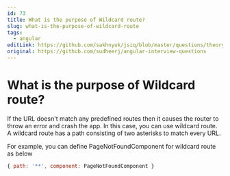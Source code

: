```yaml
---
id: 73
title: What is the purpose of Wildcard route?
slug: what-is-the-purpose-of-wildcard-route
tags:
  - angular
editLink: https://github.com/sakhnyuk/jsiq/blob/master/questions/theory/angular/73.md
original: https://github.com/sudheerj/angular-interview-questions
---
```


# What is the purpose of Wildcard route?

If the URL doesn't match any predefined routes then it causes the router to throw an error and crash the app. In this case, you can use wildcard route. A wildcard route has a path consisting of two asterisks to match every URL.

For example, you can define PageNotFoundComponent for wildcard route as below

```javascript
{ path: '**', component: PageNotFoundComponent }
```